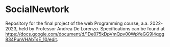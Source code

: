 # SocialNewtork 
Repository for the final project of the web Programming course, a.a. 2022-2023, held by Professor Andrea De Lorenzo. Specifications can be found at https://docs.google.com/document/d/1De075kDpVmQpv00WpYeGG9l4qgg834PunVHAbTsE_10/edit.